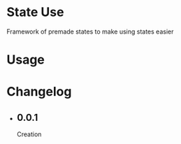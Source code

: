 # State Use

Framework of premade states to make using states easier

# Usage

# Changelog

- ## 0.0.1
  Creation
